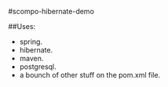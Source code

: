 #scompo-hibernate-demo

##Uses:
- spring.
- hibernate.
- maven.
- postgresql.
- a bounch of other stuff on the pom.xml file.
